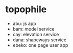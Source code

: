 topophile
=========
- abu: js app
- bam: model service
- cay: elevation service
- dana: shapeways service
- ebeko: one page user app
